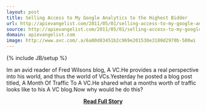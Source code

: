 ```yaml
---
layout: post
title: Selling Access to My Google Analytics to the Highest Bidder
url: http://apievangelist.com/2011/05/01/selling-access-to-my-google-analytics-to-the-highest-bidder/
source: http://apievangelist.com/2011/05/01/selling-access-to-my-google-analytics-to-the-highest-bidder/
domain: apievangelist.com
image: http://www.avc.com/.a/6a00d83451b2c969e201538e3180d2970b-500wi
---
```

{% include JB/setup %}<p>Im an avid reader of Fred Wilsons blog, A VC.He provides a real perspective into his world, and thus the world of VCs.Yesterday he posted a blog post titled, A Month Of Traffic To A VC.He shared what a months worth of traffic looks like to his A VC blog.Now why would he do this?</p>
<center><p><a href="http://apievangelist.com/2011/05/01/selling-access-to-my-google-analytics-to-the-highest-bidder/" style='padding:25px; font-sze:18px; font-weight: bold;'>Read Full Story</a></p></center>
